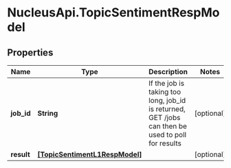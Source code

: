 # NucleusApi.TopicSentimentRespModel

## Properties
Name | Type | Description | Notes
------------ | ------------- | ------------- | -------------
**job_id** | **String** | If the job is taking too long, job_id is returned, GET /jobs can then be used to poll for results | [optional] 
**result** | [**[TopicSentimentL1RespModel]**](TopicSentimentL1RespModel.md) |  | [optional] 


